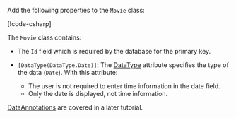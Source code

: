 Add the following properties to the `Movie` class:

[!code-csharp[](~/tutorials/first-mvc-app/start-mvc/sample/MvcMovie22/Models/Movie.cs?name=snippet1)]

The `Movie` class contains:

* The `Id` field which is required by the database for the primary key.
* `[DataType(DataType.Date)]`:  The [DataType](/dotnet/api/microsoft.aspnetcore.mvc.dataannotations.internal.datatypeattributeadapter) attribute specifies the type of the data (`Date`). With this attribute:

  * The user is not required to enter time information in the date field.
  * Only the date is displayed, not time information.

[DataAnnotations](/dotnet/api/system.componentmodel.dataannotations) are covered in a later tutorial.